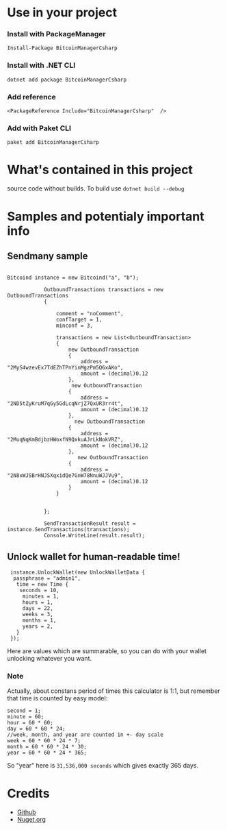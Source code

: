 # Use in your project

### Install with PackageManager
```Install-Package BitcoinManagerCsharp ``` 
### Install with .NET CLI
```dotnet add package BitcoinManagerCsharp```
### Add reference
```<PackageReference Include="BitcoinManagerCsharp"  />```
### Add with Paket CLI
```paket add BitcoinManagerCsharp ```

# What's contained in this project

source code without builds. To build use ```dotnet build --debug ```

# Samples and potentialy important info

## Sendmany sample

```

Bitcoind instance = new Bitcoind("a", "b");

            OutboundTransactions transactions = new OutboundTransactions
            {
                
                comment = "noComment",
                confTarget = 1,
                minconf = 3,
                
                transactions = new List<OutboundTransaction>
                {
                    new OutboundTransaction
                    {
                        address = "2MyS4wzevEx7TdEZhTPnYinMgzPm5Q6xAKo",
                        amount = (decimal)0.12
                    },
                     new OutboundTransaction
                    {
                        address = "2ND5tZyKruM7qGy5GdLcqNrjZ7QxUR3rr4t",
                        amount = (decimal)0.12
                    },
                      new OutboundTransaction
                    {
                        address = "2MuqNqKmBdjbzHWoxfN9QxkuAJrLkNokVRZ",
                        amount = (decimal)0.12
                    },
                       new OutboundTransaction
                    {
                        address = "2N8xWJSBrHNJSXqxidQe7GnW78NnuWJJVu9",
                        amount = (decimal)0.12
                    }
                }


            };

            SendTransactionResult result = instance.SendTransactions(transactions);
            Console.WriteLine(result.result);

```

## Unlock wallet for human-readable time!

```
 instance.UnlockWallet(new UnlockWalletData {
  passphrase = "admin1",
   time = new Time {
    seconds = 10,
     minutes = 1,
     hours = 1,
     days = 22,
     weeks = 3,
     months = 1,
     years = 2,
   }
 });
```


 Here are values which are summarable, so you can do with your wallet unlocking whatever you want. 
 ### Note
 
 Actually, about constans period of times this calculator is 1:1, but remember that time is counted by easy model:
 ```
second = 1;
minute = 60;
hour = 60 * 60;
day = 60 * 60 * 24;
//week, month, and year are counted in +- day scale
week = 60 * 60 * 24 * 7;
month = 60 * 60 * 24 * 30;
year = 60 * 60 * 24 * 365;
 ```
 So "year" here is ```31,536,000 seconds```  which gives exactly 365 days. 
 
 # Credits
 - [Github](https://github.com/kamilk91/BitcoinManagerCsharp)
 - [Nuget.org](https://www.nuget.org/packages/BitcoinManagerCsharp/)
 
